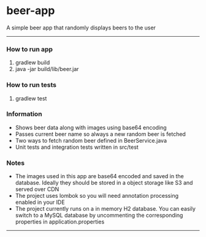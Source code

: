 # beer-app
A simple beer app that randomly displays beers to the user

---

### How to run app

1. gradlew build
2. java -jar build/lib/beer.jar


### How to run tests

1. gradlew test

### Information
 - Shows beer data along with images using base64 encoding
 - Passes current beer name so always a new random beer is fetched 
 - Two ways to fetch random beer defined in BeerService.java
 - Unit tests and integration tests written in src/test
 
 
### Notes

 - The images used in this app are base64 encoded and saved in the database. 
 Ideally they should be stored in a object storage like S3 and served over CDN
 - The project uses lombok so you will need annotation processing enabled in your IDE
 - The project currently runs on a in memory H2 database.
 You can easily switch to a MySQL database by uncommenting the corresponding properties in application.properties 
----


